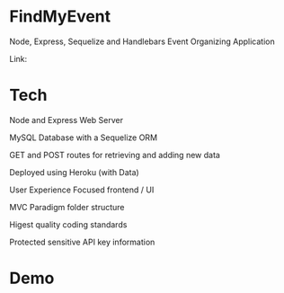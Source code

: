 # FindMyEvent
Node, Express, Sequelize and Handlebars Event Organizing Application

Link:

# Tech
Node and Express Web Server

MySQL Database with a Sequelize ORM

GET and POST routes for retrieving and adding new data

Deployed using Heroku (with Data)

User Experience Focused frontend / UI

MVC Paradigm folder structure

Higest quality coding standards

Protected sensitive API key information

# Demo